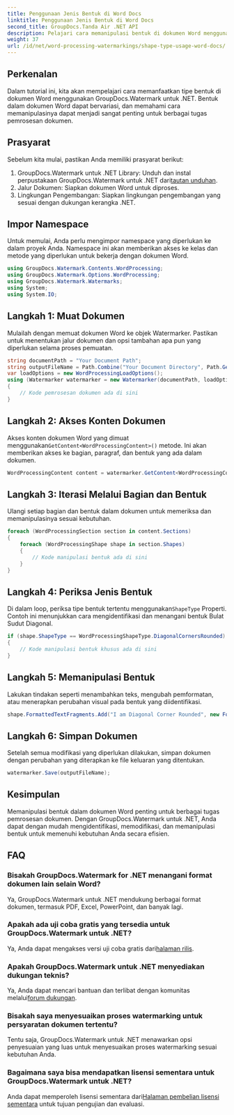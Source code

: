 ```yaml
---
title: Penggunaan Jenis Bentuk di Word Docs
linktitle: Penggunaan Jenis Bentuk di Word Docs
second_title: GroupDocs.Tanda Air .NET API
description: Pelajari cara memanipulasi bentuk di dokumen Word menggunakan GroupDocs.Watermark untuk .NET. Tutorial ini memberikan panduan untuk pemrosesan dokumen yang efisien.
weight: 37
url: /id/net/word-processing-watermarkings/shape-type-usage-word-docs/
---
```

## Perkenalan
Dalam tutorial ini, kita akan mempelajari cara memanfaatkan tipe bentuk di dokumen Word menggunakan GroupDocs.Watermark untuk .NET. Bentuk dalam dokumen Word dapat bervariasi, dan memahami cara memanipulasinya dapat menjadi sangat penting untuk berbagai tugas pemrosesan dokumen.
## Prasyarat
Sebelum kita mulai, pastikan Anda memiliki prasyarat berikut:
1.  GroupDocs.Watermark untuk .NET Library: Unduh dan instal perpustakaan GroupDocs.Watermark untuk .NET dari[tautan unduhan](https://releases.groupdocs.com/Watermark/net/).
2. Jalur Dokumen: Siapkan dokumen Word untuk diproses.
3. Lingkungan Pengembangan: Siapkan lingkungan pengembangan yang sesuai dengan dukungan kerangka .NET.

## Impor Namespace
Untuk memulai, Anda perlu mengimpor namespace yang diperlukan ke dalam proyek Anda. Namespace ini akan memberikan akses ke kelas dan metode yang diperlukan untuk bekerja dengan dokumen Word.
```csharp
using GroupDocs.Watermark.Contents.WordProcessing;
using GroupDocs.Watermark.Options.WordProcessing;
using GroupDocs.Watermark.Watermarks;
using System;
using System.IO;
```
## Langkah 1: Muat Dokumen
Mulailah dengan memuat dokumen Word ke objek Watermarker. Pastikan untuk menentukan jalur dokumen dan opsi tambahan apa pun yang diperlukan selama proses pemuatan.
```csharp
string documentPath = "Your Document Path";
string outputFileName = Path.Combine("Your Document Directory", Path.GetFileName(documentPath));
var loadOptions = new WordProcessingLoadOptions();
using (Watermarker watermarker = new Watermarker(documentPath, loadOptions))
{
    // Kode pemrosesan dokumen ada di sini
}
```
## Langkah 2: Akses Konten Dokumen
 Akses konten dokumen Word yang dimuat menggunakan`GetContent<WordProcessingContent>()` metode. Ini akan memberikan akses ke bagian, paragraf, dan bentuk yang ada dalam dokumen.
```csharp
WordProcessingContent content = watermarker.GetContent<WordProcessingContent>();
```
## Langkah 3: Iterasi Melalui Bagian dan Bentuk
Ulangi setiap bagian dan bentuk dalam dokumen untuk memeriksa dan memanipulasinya sesuai kebutuhan.
```csharp
foreach (WordProcessingSection section in content.Sections)
{
    foreach (WordProcessingShape shape in section.Shapes)
    {
        // Kode manipulasi bentuk ada di sini
    }
}
```
## Langkah 4: Periksa Jenis Bentuk
Di dalam loop, periksa tipe bentuk tertentu menggunakan`ShapeType` Properti. Contoh ini menunjukkan cara mengidentifikasi dan menangani bentuk Bulat Sudut Diagonal.
```csharp
if (shape.ShapeType == WordProcessingShapeType.DiagonalCornersRounded)
{
    // Kode manipulasi bentuk khusus ada di sini
}
```
## Langkah 5: Memanipulasi Bentuk
Lakukan tindakan seperti menambahkan teks, mengubah pemformatan, atau menerapkan perubahan visual pada bentuk yang diidentifikasi.
```csharp
shape.FormattedTextFragments.Add("I am Diagonal Corner Rounded", new Font("Calibri", 8, FontStyle.Bold), Color.Red, Color.Aqua);
```
## Langkah 6: Simpan Dokumen
Setelah semua modifikasi yang diperlukan dilakukan, simpan dokumen dengan perubahan yang diterapkan ke file keluaran yang ditentukan.
```csharp
watermarker.Save(outputFileName);
```

## Kesimpulan
Memanipulasi bentuk dalam dokumen Word penting untuk berbagai tugas pemrosesan dokumen. Dengan GroupDocs.Watermark untuk .NET, Anda dapat dengan mudah mengidentifikasi, memodifikasi, dan memanipulasi bentuk untuk memenuhi kebutuhan Anda secara efisien.
## FAQ
### Bisakah GroupDocs.Watermark for .NET menangani format dokumen lain selain Word?
Ya, GroupDocs.Watermark untuk .NET mendukung berbagai format dokumen, termasuk PDF, Excel, PowerPoint, dan banyak lagi.
### Apakah ada uji coba gratis yang tersedia untuk GroupDocs.Watermark untuk .NET?
 Ya, Anda dapat mengakses versi uji coba gratis dari[halaman rilis](https://releases.groupdocs.com/).
### Apakah GroupDocs.Watermark untuk .NET menyediakan dukungan teknis?
 Ya, Anda dapat mencari bantuan dan terlibat dengan komunitas melalui[forum dukungan](https://forum.groupdocs.com/c/watermark/19).
### Bisakah saya menyesuaikan proses watermarking untuk persyaratan dokumen tertentu?
Tentu saja, GroupDocs.Watermark untuk .NET menawarkan opsi penyesuaian yang luas untuk menyesuaikan proses watermarking sesuai kebutuhan Anda.
### Bagaimana saya bisa mendapatkan lisensi sementara untuk GroupDocs.Watermark untuk .NET?
 Anda dapat memperoleh lisensi sementara dari[Halaman pembelian lisensi sementara](https://purchase.groupdocs.com/temporary-license/) untuk tujuan pengujian dan evaluasi.